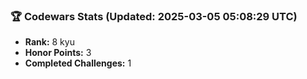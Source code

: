 ### 🏆 Codewars Stats (Updated: 2025-03-05 05:08:29 UTC)

- **Rank:** 8 kyu
- **Honor Points:** 3
- **Completed Challenges:** 1

